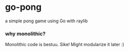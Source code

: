 # go-pong
a simple pong game using Go with raylib

### why monolithic?

Monolithic code is bestuu. Sike! Might modularize it later :)
